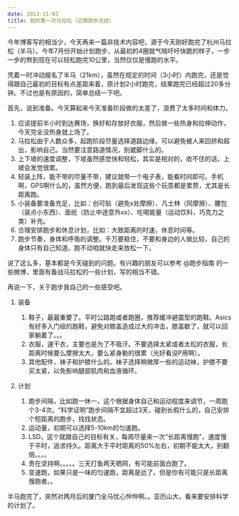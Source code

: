 ```yaml
---
date: 2013-11-03
title: 我的第一次马拉松（近期跑步总结）
---
```


今年博客写的相当少，今天再来一篇非技术内容吧，源于今天刚好跑完了杭州马拉松（半马）。今年7月份开始计划跑步，从最初的4圈就气喘吁吁快跪的样子，一步一步的熬到现在可以轻松跑完10公里，当然仅仅是慢跑的水平。

凭着一时冲动报名了半马（21km），虽然在规定的时间（3小时）内跑完，还是觉得跟自己最初的目标有点差距来着，原计划2小时跑完，结果跑完已经超过20多分钟。不过也是有原因的，简单总结一下吧。

首先，说到准备。今天算起来今天准备阶段做的太差了，浪费了太多时间和体力。

1. 应该提前半小时到达赛场，换好和存放好衣服，然后做一些热身和拉伸动作，今天完全没热身就上场了。
2. 马拉松由于人数众多，起跑阶段尽量选择道路边缘，可以避免被人来回挤和超出，影响自己。当然要注意路道情况，别崴脚什么的。
3. 上下坡的速度调整，下坡虽然感觉快和轻松，其实是相对的，收不住的话，上坡会发觉很累。
4. 轻装上阵，能不带的尽量不带，建议就带一个电子表，能看时间即可。手机啊，GPS啊什么的，虽然方便，跑到最后发现这些个玩意都是累赘，尤其是长距离跑。
5. 小装备要准备充足，比如：创可贴（避免x处摩擦）、凡士林（同摩擦）、腰包（装点小东西）、面纸（防止中途意外xx）、吃喝能量（运动饮料，巧克力之类）补充。
6. 合理安排跑步和休息计划，比如：大致距离的时速，休息时间等。
7. 跑步节奏，身体和呼吸的调整。千万要稳住，不要和身边的人做比较，自己的身体只有自己知道。跑不动咱就快走来放松一下。

说了这么多，基本都是今天碰到的问题。有兴趣的朋友可以参考 @跑步指南 的一些微博，里面有备战马拉松的一些计划，写的相当不错。

再说一下，关于跑步我自己的一些感受吧。

1. 装备
    
    1. 鞋子，最最重要了。平时公路跑或者跑圈，推荐缓冲避震型的跑鞋。Asics有好多入门级的跑鞋，避免对膝盖造成过大的冲击，膝盖歇了，就可以回家躺着了。。。
    2. 衣服，速干衣，主要也是为了不吸汗。不要选择太紧或者太松的衣服，长距离时候要么摩擦太大，要么紧身勒的很累（光好看没P用啊）。
    3. 其他配件，袜子和护膝什么的。袜子选择稍微厚一些的运动袜，护膝不要买太紧，以免影响腿部肌肉和血液循环。
 
2. 计划

    1. 跑步间隔，比如跑一休一，这个根据身体自己和运动程度来调节，一周跑个3-4次。“科学证明”跑步间隔不宜超过3天，碰到长假什么的，自己安排个短距离的跑步，找找状态。
    2. 运动量，初期可以选择5-10km的匀速跑。
    3. LSD，这个就跟自己的目标有关，每周尽量来一次“长距离慢跑”，速度慢于平时，追求持久。距离大于平时距离的50%左右，初期不能太大，别翻倍。。。。
    4. 贵在坚持啊。。。。。三天打鱼两天晒网，有可能前面白跑了。
    5. 变速跑，如果只是一味的匀速跑，距离是远了。但是你有可能只是长距离慢跑者。。

半马跑完了，突然对两月后的厦门全马忧心忡忡啊。。亚历山大，看来要安排科学的计划了。


